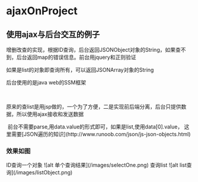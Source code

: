 # ajaxOnProject
<h2>使用ajax与后台交互的例子</h2>
  <p>增删改查的实现，根据ID查询，后台返回JSONObject对象的String，如果查不到，后台返回map的错误信息。前台用jquery和正则验证</p>
  <p>如果是list的对象即查询所有，可以返回JSONArray对象的String</p>
  <p>后台使用的是java web的SSM框架</p>
  <p>原来的查list是用jsp做的，一个为了方便，二是实现前后端分离，后台只提供数据，所以使用ajax接收和发送数据</p>
  前台不需要parse,用data.value的形式即可，如果是list,使用data[0].value，
  这里需要[JSON遍历的知识](http://www.runoob.com/json/js-json-objects.html)
<h3>效果如图</h3>
ID查询一个对象
![alt 单个查询结果](/images/selectOne.png)
查询list
![alt list查询](/images/listObject.png)
